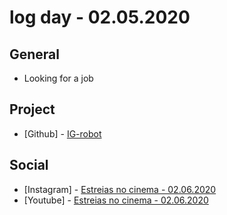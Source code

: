 # log day - 02.05.2020

## General

- Looking for a job

## Project

- \[Github\] - [IG-robot](https://github.com/org-nekhemievich/IG-robot)

## Social

- \[Instagram\] - [Estreias no cinema - 02.06.2020](https://www.instagram.com/p/B8MVJLqhDx4/)
- \[Youtube\] - [Estreias no cinema - 02.06.2020](https://www.youtube.com/watch?v=IGB3cHl9Tes)
